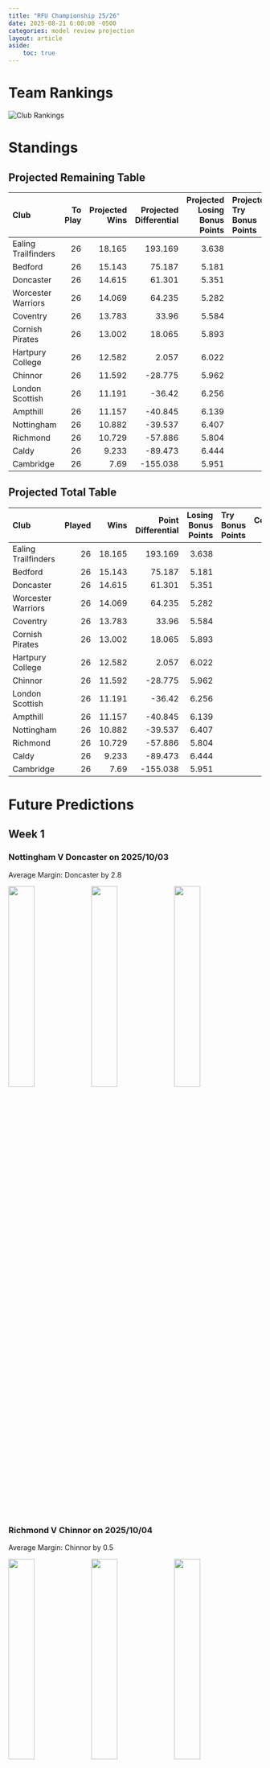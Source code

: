 ```yaml
---  
title: "RFU Championship 25/26"  
date: 2025-08-21 6:00:00 -0500  
categories: model review projection  
layout: article  
aside:  
    toc: true  
---
```

# Team Rankings


![Club Rankings](plots/rankings_RFU_Championship_2526.png)
# Standings

## Projected Remaining Table


| Club                |   To Play |   Projected Wins |   Projected Differential |   Projected Losing Bonus Points | Projected Try Bonus Points   |   Projected Competition Points |
|:--------------------|----------:|-----------------:|-------------------------:|--------------------------------:|:-----------------------------|-------------------------------:|
| Ealing Trailfinders |        26 |           18.165 |                  193.169 |                           3.638 |                              |                         78.246 |
| Bedford             |        26 |           15.143 |                   75.187 |                           5.181 |                              |                         68.139 |
| Doncaster           |        26 |           14.615 |                   61.301 |                           5.351 |                              |                         66.283 |
| Worcester Warriors  |        26 |           14.069 |                   64.235 |                           5.282 |                              |                         63.716 |
| Coventry            |        26 |           13.783 |                   33.96  |                           5.584 |                              |                         63.132 |
| Cornish Pirates     |        26 |           13.002 |                   18.065 |                           5.893 |                              |                         60.387 |
| Hartpury College    |        26 |           12.582 |                    2.057 |                           6.022 |                              |                         58.808 |
| Chinnor             |        26 |           11.592 |                  -28.775 |                           5.962 |                              |                         54.692 |
| London Scottish     |        26 |           11.191 |                  -36.42  |                           6.256 |                              |                         53.452 |
| Ampthill            |        26 |           11.157 |                  -40.845 |                           6.139 |                              |                         53.147 |
| Nottingham          |        26 |           10.882 |                  -39.537 |                           6.407 |                              |                         52.263 |
| Richmond            |        26 |           10.729 |                  -57.886 |                           5.804 |                              |                         51.058 |
| Caldy               |        26 |            9.233 |                  -89.473 |                           6.444 |                              |                         45.734 |
| Cambridge           |        26 |            7.69  |                 -155.038 |                           5.951 |                              |                         38.857 |



## Projected Total Table


| Club                |   Played |   Wins |   Point Differential |   Losing Bonus Points | Try Bonus Points   |   Competition Points |
|:--------------------|---------:|-------:|---------------------:|----------------------:|:-------------------|---------------------:|
| Ealing Trailfinders |       26 | 18.165 |              193.169 |                 3.638 |                    |               78.246 |
| Bedford             |       26 | 15.143 |               75.187 |                 5.181 |                    |               68.139 |
| Doncaster           |       26 | 14.615 |               61.301 |                 5.351 |                    |               66.283 |
| Worcester Warriors  |       26 | 14.069 |               64.235 |                 5.282 |                    |               63.716 |
| Coventry            |       26 | 13.783 |               33.96  |                 5.584 |                    |               63.132 |
| Cornish Pirates     |       26 | 13.002 |               18.065 |                 5.893 |                    |               60.387 |
| Hartpury College    |       26 | 12.582 |                2.057 |                 6.022 |                    |               58.808 |
| Chinnor             |       26 | 11.592 |              -28.775 |                 5.962 |                    |               54.692 |
| London Scottish     |       26 | 11.191 |              -36.42  |                 6.256 |                    |               53.452 |
| Ampthill            |       26 | 11.157 |              -40.845 |                 6.139 |                    |               53.147 |
| Nottingham          |       26 | 10.882 |              -39.537 |                 6.407 |                    |               52.263 |
| Richmond            |       26 | 10.729 |              -57.886 |                 5.804 |                    |               51.058 |
| Caldy               |       26 |  9.233 |              -89.473 |                 6.444 |                    |               45.734 |
| Cambridge           |       26 |  7.69  |             -155.038 |                 5.951 |                    |               38.857 |



# Future Predictions

## Week 1

### Nottingham V Doncaster on 2025/10/03


Average Margin: Doncaster by 2.8

<p float="left">
<img src="plots\2025-10-03-Nottingham_V_Doncaster_performances.png" width="32%" />
<img src="plots\2025-10-03-Nottingham_V_Doncaster_resultbar.png" width="32%" />
<img src="plots\2025-10-03-Nottingham_V_Doncaster_spreads.png" width="32%" />
</p>

### Richmond V Chinnor on 2025/10/04


Average Margin: Chinnor by 0.5

<p float="left">
<img src="plots\2025-10-04-Richmond_V_Chinnor_performances.png" width="32%" />
<img src="plots\2025-10-04-Richmond_V_Chinnor_resultbar.png" width="32%" />
<img src="plots\2025-10-04-Richmond_V_Chinnor_spreads.png" width="32%" />
</p>

### Cambridge V Ampthill on 2025/10/04


Average Margin: Ampthill by 6.2

<p float="left">
<img src="plots\2025-10-04-Cambridge_V_Ampthill_performances.png" width="32%" />
<img src="plots\2025-10-04-Cambridge_V_Ampthill_resultbar.png" width="32%" />
<img src="plots\2025-10-04-Cambridge_V_Ampthill_spreads.png" width="32%" />
</p>

### Caldy V London Scottish on 2025/10/04


Average Margin: London Scottish by 2.0

<p float="left">
<img src="plots\2025-10-04-Caldy_V_LondonScottish_performances.png" width="32%" />
<img src="plots\2025-10-04-Caldy_V_LondonScottish_resultbar.png" width="32%" />
<img src="plots\2025-10-04-Caldy_V_LondonScottish_spreads.png" width="32%" />
</p>

### Bedford V Ealing Trailfinders on 2025/10/04


Average Margin: Ealing Trailfinders by 3.4

<p float="left">
<img src="plots\2025-10-04-Bedford_V_EalingTrailfinders_performances.png" width="32%" />
<img src="plots\2025-10-04-Bedford_V_EalingTrailfinders_resultbar.png" width="32%" />
<img src="plots\2025-10-04-Bedford_V_EalingTrailfinders_spreads.png" width="32%" />
</p>

### Worcester Warriors V Coventry on 2025/10/04


Average Margin: Worcester Warriors by 7.2

<p float="left">
<img src="plots\2025-10-04-WorcesterWarriors_V_Coventry_performances.png" width="32%" />
<img src="plots\2025-10-04-WorcesterWarriors_V_Coventry_resultbar.png" width="32%" />
<img src="plots\2025-10-04-WorcesterWarriors_V_Coventry_spreads.png" width="32%" />
</p>

### Cornish Pirates V Hartpury College on 2025/10/04


Average Margin: Cornish Pirates by 3.2

<p float="left">
<img src="plots\2025-10-04-CornishPirates_V_HartpuryCollege_performances.png" width="32%" />
<img src="plots\2025-10-04-CornishPirates_V_HartpuryCollege_resultbar.png" width="32%" />
<img src="plots\2025-10-04-CornishPirates_V_HartpuryCollege_spreads.png" width="32%" />
</p>

## Week 2

### London Scottish V Nottingham on 2025/10/10


Average Margin: London Scottish by 1.9

<p float="left">
<img src="plots\2025-10-10-LondonScottish_V_Nottingham_performances.png" width="32%" />
<img src="plots\2025-10-10-LondonScottish_V_Nottingham_resultbar.png" width="32%" />
<img src="plots\2025-10-10-LondonScottish_V_Nottingham_spreads.png" width="32%" />
</p>

### Hartpury College V Worcester Warriors on 2025/10/11


Average Margin: Worcester Warriors by 4.3

<p float="left">
<img src="plots\2025-10-11-HartpuryCollege_V_WorcesterWarriors_performances.png" width="32%" />
<img src="plots\2025-10-11-HartpuryCollege_V_WorcesterWarriors_resultbar.png" width="32%" />
<img src="plots\2025-10-11-HartpuryCollege_V_WorcesterWarriors_spreads.png" width="32%" />
</p>

### Ampthill V Cornish Pirates on 2025/10/11


Average Margin: Ampthill by 0.3

<p float="left">
<img src="plots\2025-10-11-Ampthill_V_CornishPirates_performances.png" width="32%" />
<img src="plots\2025-10-11-Ampthill_V_CornishPirates_resultbar.png" width="32%" />
<img src="plots\2025-10-11-Ampthill_V_CornishPirates_spreads.png" width="32%" />
</p>

### Coventry V Bedford on 2025/10/11


Average Margin: Coventry by 0.5

<p float="left">
<img src="plots\2025-10-11-Coventry_V_Bedford_performances.png" width="32%" />
<img src="plots\2025-10-11-Coventry_V_Bedford_resultbar.png" width="32%" />
<img src="plots\2025-10-11-Coventry_V_Bedford_spreads.png" width="32%" />
</p>

### Ealing Trailfinders V Chinnor on 2025/10/11


Average Margin: Ealing Trailfinders by 14.7

<p float="left">
<img src="plots\2025-10-11-EalingTrailfinders_V_Chinnor_performances.png" width="32%" />
<img src="plots\2025-10-11-EalingTrailfinders_V_Chinnor_resultbar.png" width="32%" />
<img src="plots\2025-10-11-EalingTrailfinders_V_Chinnor_spreads.png" width="32%" />
</p>

### Doncaster V Cambridge on 2025/10/11


Average Margin: Doncaster by 15.1

<p float="left">
<img src="plots\2025-10-11-Doncaster_V_Cambridge_performances.png" width="32%" />
<img src="plots\2025-10-11-Doncaster_V_Cambridge_resultbar.png" width="32%" />
<img src="plots\2025-10-11-Doncaster_V_Cambridge_spreads.png" width="32%" />
</p>

### Caldy V Richmond on 2025/10/11


Average Margin: Caldy by 2.4

<p float="left">
<img src="plots\2025-10-11-Caldy_V_Richmond_performances.png" width="32%" />
<img src="plots\2025-10-11-Caldy_V_Richmond_resultbar.png" width="32%" />
<img src="plots\2025-10-11-Caldy_V_Richmond_spreads.png" width="32%" />
</p>

## Week 3

### Nottingham V Caldy on 2025/10/17


Average Margin: Nottingham by 4.4

<p float="left">
<img src="plots\2025-10-17-Nottingham_V_Caldy_performances.png" width="32%" />
<img src="plots\2025-10-17-Nottingham_V_Caldy_resultbar.png" width="32%" />
<img src="plots\2025-10-17-Nottingham_V_Caldy_spreads.png" width="32%" />
</p>

### Richmond V Ealing Trailfinders on 2025/10/17


Average Margin: Ealing Trailfinders by 13.2

<p float="left">
<img src="plots\2025-10-17-Richmond_V_EalingTrailfinders_performances.png" width="32%" />
<img src="plots\2025-10-17-Richmond_V_EalingTrailfinders_resultbar.png" width="32%" />
<img src="plots\2025-10-17-Richmond_V_EalingTrailfinders_spreads.png" width="32%" />
</p>

### Cambridge V London Scottish on 2025/10/18


Average Margin: London Scottish by 7.1

<p float="left">
<img src="plots\2025-10-18-Cambridge_V_LondonScottish_performances.png" width="32%" />
<img src="plots\2025-10-18-Cambridge_V_LondonScottish_resultbar.png" width="32%" />
<img src="plots\2025-10-18-Cambridge_V_LondonScottish_spreads.png" width="32%" />
</p>

### Cornish Pirates V Doncaster on 2025/10/18


Average Margin: Doncaster by 0.2

<p float="left">
<img src="plots\2025-10-18-CornishPirates_V_Doncaster_performances.png" width="32%" />
<img src="plots\2025-10-18-CornishPirates_V_Doncaster_resultbar.png" width="32%" />
<img src="plots\2025-10-18-CornishPirates_V_Doncaster_spreads.png" width="32%" />
</p>

### Chinnor V Coventry on 2025/10/18


Average Margin: Coventry by 1.2

<p float="left">
<img src="plots\2025-10-18-Chinnor_V_Coventry_performances.png" width="32%" />
<img src="plots\2025-10-18-Chinnor_V_Coventry_resultbar.png" width="32%" />
<img src="plots\2025-10-18-Chinnor_V_Coventry_spreads.png" width="32%" />
</p>

### Worcester Warriors V Ampthill on 2025/10/18


Average Margin: Worcester Warriors by 11.9

<p float="left">
<img src="plots\2025-10-18-WorcesterWarriors_V_Ampthill_performances.png" width="32%" />
<img src="plots\2025-10-18-WorcesterWarriors_V_Ampthill_resultbar.png" width="32%" />
<img src="plots\2025-10-18-WorcesterWarriors_V_Ampthill_spreads.png" width="32%" />
</p>

### Bedford V Hartpury College on 2025/10/18


Average Margin: Bedford by 6.0

<p float="left">
<img src="plots\2025-10-18-Bedford_V_HartpuryCollege_performances.png" width="32%" />
<img src="plots\2025-10-18-Bedford_V_HartpuryCollege_resultbar.png" width="32%" />
<img src="plots\2025-10-18-Bedford_V_HartpuryCollege_spreads.png" width="32%" />
</p>

## Week 4

### Nottingham V Richmond on 2025/10/24


Average Margin: Nottingham by 6.0

<p float="left">
<img src="plots\2025-10-24-Nottingham_V_Richmond_performances.png" width="32%" />
<img src="plots\2025-10-24-Nottingham_V_Richmond_resultbar.png" width="32%" />
<img src="plots\2025-10-24-Nottingham_V_Richmond_spreads.png" width="32%" />
</p>

### London Scottish V Cornish Pirates on 2025/10/25


Average Margin: Cornish Pirates by 0.9

<p float="left">
<img src="plots\2025-10-25-LondonScottish_V_CornishPirates_performances.png" width="32%" />
<img src="plots\2025-10-25-LondonScottish_V_CornishPirates_resultbar.png" width="32%" />
<img src="plots\2025-10-25-LondonScottish_V_CornishPirates_spreads.png" width="32%" />
</p>

### Doncaster V Worcester Warriors on 2025/10/25


Average Margin: Worcester Warriors by 1.5

<p float="left">
<img src="plots\2025-10-25-Doncaster_V_WorcesterWarriors_performances.png" width="32%" />
<img src="plots\2025-10-25-Doncaster_V_WorcesterWarriors_resultbar.png" width="32%" />
<img src="plots\2025-10-25-Doncaster_V_WorcesterWarriors_spreads.png" width="32%" />
</p>

### Hartpury College V Chinnor on 2025/10/25


Average Margin: Hartpury College by 4.8

<p float="left">
<img src="plots\2025-10-25-HartpuryCollege_V_Chinnor_performances.png" width="32%" />
<img src="plots\2025-10-25-HartpuryCollege_V_Chinnor_resultbar.png" width="32%" />
<img src="plots\2025-10-25-HartpuryCollege_V_Chinnor_spreads.png" width="32%" />
</p>

### Coventry V Ealing Trailfinders on 2025/10/25


Average Margin: Ealing Trailfinders by 5.7

<p float="left">
<img src="plots\2025-10-25-Coventry_V_EalingTrailfinders_performances.png" width="32%" />
<img src="plots\2025-10-25-Coventry_V_EalingTrailfinders_resultbar.png" width="32%" />
<img src="plots\2025-10-25-Coventry_V_EalingTrailfinders_spreads.png" width="32%" />
</p>

### Caldy V Cambridge on 2025/10/25


Average Margin: Caldy by 6.8

<p float="left">
<img src="plots\2025-10-25-Caldy_V_Cambridge_performances.png" width="32%" />
<img src="plots\2025-10-25-Caldy_V_Cambridge_resultbar.png" width="32%" />
<img src="plots\2025-10-25-Caldy_V_Cambridge_spreads.png" width="32%" />
</p>

### Ampthill V Bedford on 2025/10/25


Average Margin: Bedford by 4.0

<p float="left">
<img src="plots\2025-10-25-Ampthill_V_Bedford_performances.png" width="32%" />
<img src="plots\2025-10-25-Ampthill_V_Bedford_resultbar.png" width="32%" />
<img src="plots\2025-10-25-Ampthill_V_Bedford_spreads.png" width="32%" />
</p>

## Week 5

### Bedford V Doncaster on 2025/10/31


Average Margin: Bedford by 2.4

<p float="left">
<img src="plots\2025-10-31-Bedford_V_Doncaster_performances.png" width="32%" />
<img src="plots\2025-10-31-Bedford_V_Doncaster_resultbar.png" width="32%" />
<img src="plots\2025-10-31-Bedford_V_Doncaster_spreads.png" width="32%" />
</p>

### Worcester Warriors V London Scottish on 2025/10/31


Average Margin: Worcester Warriors by 11.1

<p float="left">
<img src="plots\2025-10-31-WorcesterWarriors_V_LondonScottish_performances.png" width="32%" />
<img src="plots\2025-10-31-WorcesterWarriors_V_LondonScottish_resultbar.png" width="32%" />
<img src="plots\2025-10-31-WorcesterWarriors_V_LondonScottish_spreads.png" width="32%" />
</p>

### Chinnor V Ampthill on 2025/11/01


Average Margin: Chinnor by 3.2

<p float="left">
<img src="plots\2025-11-01-Chinnor_V_Ampthill_performances.png" width="32%" />
<img src="plots\2025-11-01-Chinnor_V_Ampthill_resultbar.png" width="32%" />
<img src="plots\2025-11-01-Chinnor_V_Ampthill_spreads.png" width="32%" />
</p>

### Cornish Pirates V Caldy on 2025/11/01


Average Margin: Cornish Pirates by 7.8

<p float="left">
<img src="plots\2025-11-01-CornishPirates_V_Caldy_performances.png" width="32%" />
<img src="plots\2025-11-01-CornishPirates_V_Caldy_resultbar.png" width="32%" />
<img src="plots\2025-11-01-CornishPirates_V_Caldy_spreads.png" width="32%" />
</p>

### Ealing Trailfinders V Hartpury College on 2025/11/01


Average Margin: Ealing Trailfinders by 10.9

<p float="left">
<img src="plots\2025-11-01-EalingTrailfinders_V_HartpuryCollege_performances.png" width="32%" />
<img src="plots\2025-11-01-EalingTrailfinders_V_HartpuryCollege_resultbar.png" width="32%" />
<img src="plots\2025-11-01-EalingTrailfinders_V_HartpuryCollege_spreads.png" width="32%" />
</p>

### Cambridge V Nottingham on 2025/11/01


Average Margin: Nottingham by 3.5

<p float="left">
<img src="plots\2025-11-01-Cambridge_V_Nottingham_performances.png" width="32%" />
<img src="plots\2025-11-01-Cambridge_V_Nottingham_resultbar.png" width="32%" />
<img src="plots\2025-11-01-Cambridge_V_Nottingham_spreads.png" width="32%" />
</p>

### Richmond V Coventry on 2025/11/01


Average Margin: Coventry by 2.8

<p float="left">
<img src="plots\2025-11-01-Richmond_V_Coventry_performances.png" width="32%" />
<img src="plots\2025-11-01-Richmond_V_Coventry_resultbar.png" width="32%" />
<img src="plots\2025-11-01-Richmond_V_Coventry_spreads.png" width="32%" />
</p>

## Week 6

### Nottingham V Cornish Pirates on 2025/11/07


Average Margin: Nottingham by 0.1

<p float="left">
<img src="plots\2025-11-07-Nottingham_V_CornishPirates_performances.png" width="32%" />
<img src="plots\2025-11-07-Nottingham_V_CornishPirates_resultbar.png" width="32%" />
<img src="plots\2025-11-07-Nottingham_V_CornishPirates_spreads.png" width="32%" />
</p>

### London Scottish V Bedford on 2025/11/07


Average Margin: Bedford by 4.2

<p float="left">
<img src="plots\2025-11-07-LondonScottish_V_Bedford_performances.png" width="32%" />
<img src="plots\2025-11-07-LondonScottish_V_Bedford_resultbar.png" width="32%" />
<img src="plots\2025-11-07-LondonScottish_V_Bedford_spreads.png" width="32%" />
</p>

### Doncaster V Chinnor on 2025/11/07


Average Margin: Doncaster by 6.5

<p float="left">
<img src="plots\2025-11-07-Doncaster_V_Chinnor_performances.png" width="32%" />
<img src="plots\2025-11-07-Doncaster_V_Chinnor_resultbar.png" width="32%" />
<img src="plots\2025-11-07-Doncaster_V_Chinnor_spreads.png" width="32%" />
</p>

### Caldy V Worcester Warriors on 2025/11/08


Average Margin: Worcester Warriors by 5.5

<p float="left">
<img src="plots\2025-11-08-Caldy_V_WorcesterWarriors_performances.png" width="32%" />
<img src="plots\2025-11-08-Caldy_V_WorcesterWarriors_resultbar.png" width="32%" />
<img src="plots\2025-11-08-Caldy_V_WorcesterWarriors_spreads.png" width="32%" />
</p>

### Cambridge V Richmond on 2025/11/08


Average Margin: Richmond by 3.6

<p float="left">
<img src="plots\2025-11-08-Cambridge_V_Richmond_performances.png" width="32%" />
<img src="plots\2025-11-08-Cambridge_V_Richmond_resultbar.png" width="32%" />
<img src="plots\2025-11-08-Cambridge_V_Richmond_spreads.png" width="32%" />
</p>

### Hartpury College V Coventry on 2025/11/08


Average Margin: Hartpury College by 1.1

<p float="left">
<img src="plots\2025-11-08-HartpuryCollege_V_Coventry_performances.png" width="32%" />
<img src="plots\2025-11-08-HartpuryCollege_V_Coventry_resultbar.png" width="32%" />
<img src="plots\2025-11-08-HartpuryCollege_V_Coventry_spreads.png" width="32%" />
</p>

### Ampthill V Ealing Trailfinders on 2025/11/08


Average Margin: Ealing Trailfinders by 7.9

<p float="left">
<img src="plots\2025-11-08-Ampthill_V_EalingTrailfinders_performances.png" width="32%" />
<img src="plots\2025-11-08-Ampthill_V_EalingTrailfinders_resultbar.png" width="32%" />
<img src="plots\2025-11-08-Ampthill_V_EalingTrailfinders_spreads.png" width="32%" />
</p>

## Week 7

### Richmond V Hartpury College on 2025/11/14


Average Margin: Hartpury College by 1.5

<p float="left">
<img src="plots\2025-11-14-Richmond_V_HartpuryCollege_performances.png" width="32%" />
<img src="plots\2025-11-14-Richmond_V_HartpuryCollege_resultbar.png" width="32%" />
<img src="plots\2025-11-14-Richmond_V_HartpuryCollege_spreads.png" width="32%" />
</p>

### Bedford V Caldy on 2025/11/14


Average Margin: Bedford by 9.3

<p float="left">
<img src="plots\2025-11-14-Bedford_V_Caldy_performances.png" width="32%" />
<img src="plots\2025-11-14-Bedford_V_Caldy_resultbar.png" width="32%" />
<img src="plots\2025-11-14-Bedford_V_Caldy_spreads.png" width="32%" />
</p>

### Chinnor V London Scottish on 2025/11/14


Average Margin: Chinnor by 2.6

<p float="left">
<img src="plots\2025-11-14-Chinnor_V_LondonScottish_performances.png" width="32%" />
<img src="plots\2025-11-14-Chinnor_V_LondonScottish_resultbar.png" width="32%" />
<img src="plots\2025-11-14-Chinnor_V_LondonScottish_spreads.png" width="32%" />
</p>

### Coventry V Ampthill on 2025/11/15


Average Margin: Coventry by 6.3

<p float="left">
<img src="plots\2025-11-15-Coventry_V_Ampthill_performances.png" width="32%" />
<img src="plots\2025-11-15-Coventry_V_Ampthill_resultbar.png" width="32%" />
<img src="plots\2025-11-15-Coventry_V_Ampthill_spreads.png" width="32%" />
</p>

### Cornish Pirates V Cambridge on 2025/11/15


Average Margin: Cornish Pirates by 10.2

<p float="left">
<img src="plots\2025-11-15-CornishPirates_V_Cambridge_performances.png" width="32%" />
<img src="plots\2025-11-15-CornishPirates_V_Cambridge_resultbar.png" width="32%" />
<img src="plots\2025-11-15-CornishPirates_V_Cambridge_spreads.png" width="32%" />
</p>

### Worcester Warriors V Nottingham on 2025/11/15


Average Margin: Worcester Warriors by 7.5

<p float="left">
<img src="plots\2025-11-15-WorcesterWarriors_V_Nottingham_performances.png" width="32%" />
<img src="plots\2025-11-15-WorcesterWarriors_V_Nottingham_resultbar.png" width="32%" />
<img src="plots\2025-11-15-WorcesterWarriors_V_Nottingham_spreads.png" width="32%" />
</p>

### Ealing Trailfinders V Doncaster on 2025/11/16


Average Margin: Ealing Trailfinders by 8.4

<p float="left">
<img src="plots\2025-11-16-EalingTrailfinders_V_Doncaster_performances.png" width="32%" />
<img src="plots\2025-11-16-EalingTrailfinders_V_Doncaster_resultbar.png" width="32%" />
<img src="plots\2025-11-16-EalingTrailfinders_V_Doncaster_spreads.png" width="32%" />
</p>

## Week 8

### Nottingham V Bedford on 2025/11/28


Average Margin: Bedford by 3.0

<p float="left">
<img src="plots\2025-11-28-Nottingham_V_Bedford_performances.png" width="32%" />
<img src="plots\2025-11-28-Nottingham_V_Bedford_resultbar.png" width="32%" />
<img src="plots\2025-11-28-Nottingham_V_Bedford_spreads.png" width="32%" />
</p>

### Caldy V Chinnor on 2025/11/29


Average Margin: Chinnor by 2.2

<p float="left">
<img src="plots\2025-11-29-Caldy_V_Chinnor_performances.png" width="32%" />
<img src="plots\2025-11-29-Caldy_V_Chinnor_resultbar.png" width="32%" />
<img src="plots\2025-11-29-Caldy_V_Chinnor_spreads.png" width="32%" />
</p>

### Doncaster V Coventry on 2025/11/29


Average Margin: Doncaster by 2.9

<p float="left">
<img src="plots\2025-11-29-Doncaster_V_Coventry_performances.png" width="32%" />
<img src="plots\2025-11-29-Doncaster_V_Coventry_resultbar.png" width="32%" />
<img src="plots\2025-11-29-Doncaster_V_Coventry_spreads.png" width="32%" />
</p>

### London Scottish V Ealing Trailfinders on 2025/11/29


Average Margin: Ealing Trailfinders by 8.7

<p float="left">
<img src="plots\2025-11-29-LondonScottish_V_EalingTrailfinders_performances.png" width="32%" />
<img src="plots\2025-11-29-LondonScottish_V_EalingTrailfinders_resultbar.png" width="32%" />
<img src="plots\2025-11-29-LondonScottish_V_EalingTrailfinders_spreads.png" width="32%" />
</p>

### Cornish Pirates V Richmond on 2025/11/29


Average Margin: Cornish Pirates by 6.0

<p float="left">
<img src="plots\2025-11-29-CornishPirates_V_Richmond_performances.png" width="32%" />
<img src="plots\2025-11-29-CornishPirates_V_Richmond_resultbar.png" width="32%" />
<img src="plots\2025-11-29-CornishPirates_V_Richmond_spreads.png" width="32%" />
</p>

### Cambridge V Worcester Warriors on 2025/11/29


Average Margin: Worcester Warriors by 9.0

<p float="left">
<img src="plots\2025-11-29-Cambridge_V_WorcesterWarriors_performances.png" width="32%" />
<img src="plots\2025-11-29-Cambridge_V_WorcesterWarriors_resultbar.png" width="32%" />
<img src="plots\2025-11-29-Cambridge_V_WorcesterWarriors_spreads.png" width="32%" />
</p>

### Ampthill V Hartpury College on 2025/11/29


Average Margin: Hartpury College by 0.0

<p float="left">
<img src="plots\2025-11-29-Ampthill_V_HartpuryCollege_performances.png" width="32%" />
<img src="plots\2025-11-29-Ampthill_V_HartpuryCollege_resultbar.png" width="32%" />
<img src="plots\2025-11-29-Ampthill_V_HartpuryCollege_spreads.png" width="32%" />
</p>

## Week 9

### Chinnor V Nottingham on 2025/12/05


Average Margin: Chinnor by 3.5

<p float="left">
<img src="plots\2025-12-05-Chinnor_V_Nottingham_performances.png" width="32%" />
<img src="plots\2025-12-05-Chinnor_V_Nottingham_resultbar.png" width="32%" />
<img src="plots\2025-12-05-Chinnor_V_Nottingham_spreads.png" width="32%" />
</p>

### Worcester Warriors V Cornish Pirates on 2025/12/06


Average Margin: Worcester Warriors by 3.4

<p float="left">
<img src="plots\2025-12-06-WorcesterWarriors_V_CornishPirates_performances.png" width="32%" />
<img src="plots\2025-12-06-WorcesterWarriors_V_CornishPirates_resultbar.png" width="32%" />
<img src="plots\2025-12-06-WorcesterWarriors_V_CornishPirates_spreads.png" width="32%" />
</p>

### Hartpury College V Doncaster on 2025/12/06


Average Margin: Hartpury College by 0.5

<p float="left">
<img src="plots\2025-12-06-HartpuryCollege_V_Doncaster_performances.png" width="32%" />
<img src="plots\2025-12-06-HartpuryCollege_V_Doncaster_resultbar.png" width="32%" />
<img src="plots\2025-12-06-HartpuryCollege_V_Doncaster_spreads.png" width="32%" />
</p>

### Bedford V Cambridge on 2025/12/06


Average Margin: Bedford by 11.0

<p float="left">
<img src="plots\2025-12-06-Bedford_V_Cambridge_performances.png" width="32%" />
<img src="plots\2025-12-06-Bedford_V_Cambridge_resultbar.png" width="32%" />
<img src="plots\2025-12-06-Bedford_V_Cambridge_spreads.png" width="32%" />
</p>

### Coventry V London Scottish on 2025/12/06


Average Margin: Coventry by 5.2

<p float="left">
<img src="plots\2025-12-06-Coventry_V_LondonScottish_performances.png" width="32%" />
<img src="plots\2025-12-06-Coventry_V_LondonScottish_resultbar.png" width="32%" />
<img src="plots\2025-12-06-Coventry_V_LondonScottish_spreads.png" width="32%" />
</p>

### Richmond V Ampthill on 2025/12/06


Average Margin: Richmond by 0.6

<p float="left">
<img src="plots\2025-12-06-Richmond_V_Ampthill_performances.png" width="32%" />
<img src="plots\2025-12-06-Richmond_V_Ampthill_resultbar.png" width="32%" />
<img src="plots\2025-12-06-Richmond_V_Ampthill_spreads.png" width="32%" />
</p>

### Ealing Trailfinders V Caldy on 2025/12/06


Average Margin: Ealing Trailfinders by 13.7

<p float="left">
<img src="plots\2025-12-06-EalingTrailfinders_V_Caldy_performances.png" width="32%" />
<img src="plots\2025-12-06-EalingTrailfinders_V_Caldy_resultbar.png" width="32%" />
<img src="plots\2025-12-06-EalingTrailfinders_V_Caldy_spreads.png" width="32%" />
</p>

## Week 10

### Nottingham V Ealing Trailfinders on 2025/12/12


Average Margin: Ealing Trailfinders by 6.4

<p float="left">
<img src="plots\2025-12-12-Nottingham_V_EalingTrailfinders_performances.png" width="32%" />
<img src="plots\2025-12-12-Nottingham_V_EalingTrailfinders_resultbar.png" width="32%" />
<img src="plots\2025-12-12-Nottingham_V_EalingTrailfinders_spreads.png" width="32%" />
</p>

### Cornish Pirates V Bedford on 2025/12/12


Average Margin: Bedford by 0.2

<p float="left">
<img src="plots\2025-12-12-CornishPirates_V_Bedford_performances.png" width="32%" />
<img src="plots\2025-12-12-CornishPirates_V_Bedford_resultbar.png" width="32%" />
<img src="plots\2025-12-12-CornishPirates_V_Bedford_spreads.png" width="32%" />
</p>

### Cambridge V Chinnor on 2025/12/13


Average Margin: Chinnor by 3.0

<p float="left">
<img src="plots\2025-12-13-Cambridge_V_Chinnor_performances.png" width="32%" />
<img src="plots\2025-12-13-Cambridge_V_Chinnor_resultbar.png" width="32%" />
<img src="plots\2025-12-13-Cambridge_V_Chinnor_spreads.png" width="32%" />
</p>

### Worcester Warriors V Richmond on 2025/12/13


Average Margin: Worcester Warriors by 6.0

<p float="left">
<img src="plots\2025-12-13-WorcesterWarriors_V_Richmond_performances.png" width="32%" />
<img src="plots\2025-12-13-WorcesterWarriors_V_Richmond_resultbar.png" width="32%" />
<img src="plots\2025-12-13-WorcesterWarriors_V_Richmond_spreads.png" width="32%" />
</p>

### Doncaster V Ampthill on 2025/12/13


Average Margin: Doncaster by 6.0

<p float="left">
<img src="plots\2025-12-13-Doncaster_V_Ampthill_performances.png" width="32%" />
<img src="plots\2025-12-13-Doncaster_V_Ampthill_resultbar.png" width="32%" />
<img src="plots\2025-12-13-Doncaster_V_Ampthill_spreads.png" width="32%" />
</p>

### Caldy V Coventry on 2025/12/13


Average Margin: Coventry by 3.8

<p float="left">
<img src="plots\2025-12-13-Caldy_V_Coventry_performances.png" width="32%" />
<img src="plots\2025-12-13-Caldy_V_Coventry_resultbar.png" width="32%" />
<img src="plots\2025-12-13-Caldy_V_Coventry_spreads.png" width="32%" />
</p>

### London Scottish V Hartpury College on 2025/12/13


Average Margin: Hartpury College by 0.3

<p float="left">
<img src="plots\2025-12-13-LondonScottish_V_HartpuryCollege_performances.png" width="32%" />
<img src="plots\2025-12-13-LondonScottish_V_HartpuryCollege_resultbar.png" width="32%" />
<img src="plots\2025-12-13-LondonScottish_V_HartpuryCollege_spreads.png" width="32%" />
</p>

## Week 11

### Richmond V Doncaster on 2025/12/19


Average Margin: Doncaster by 2.3

<p float="left">
<img src="plots\2025-12-19-Richmond_V_Doncaster_performances.png" width="32%" />
<img src="plots\2025-12-19-Richmond_V_Doncaster_resultbar.png" width="32%" />
<img src="plots\2025-12-19-Richmond_V_Doncaster_spreads.png" width="32%" />
</p>

### Bedford V Worcester Warriors on 2025/12/20


Average Margin: Bedford by 4.4

<p float="left">
<img src="plots\2025-12-20-Bedford_V_WorcesterWarriors_performances.png" width="32%" />
<img src="plots\2025-12-20-Bedford_V_WorcesterWarriors_resultbar.png" width="32%" />
<img src="plots\2025-12-20-Bedford_V_WorcesterWarriors_spreads.png" width="32%" />
</p>

### Chinnor V Cornish Pirates on 2025/12/20


Average Margin: Chinnor by 1.9

<p float="left">
<img src="plots\2025-12-20-Chinnor_V_CornishPirates_performances.png" width="32%" />
<img src="plots\2025-12-20-Chinnor_V_CornishPirates_resultbar.png" width="32%" />
<img src="plots\2025-12-20-Chinnor_V_CornishPirates_spreads.png" width="32%" />
</p>

### Hartpury College V Caldy on 2025/12/20


Average Margin: Hartpury College by 6.7

<p float="left">
<img src="plots\2025-12-20-HartpuryCollege_V_Caldy_performances.png" width="32%" />
<img src="plots\2025-12-20-HartpuryCollege_V_Caldy_resultbar.png" width="32%" />
<img src="plots\2025-12-20-HartpuryCollege_V_Caldy_spreads.png" width="32%" />
</p>

### Ealing Trailfinders V Cambridge on 2025/12/20


Average Margin: Ealing Trailfinders by 15.9

<p float="left">
<img src="plots\2025-12-20-EalingTrailfinders_V_Cambridge_performances.png" width="32%" />
<img src="plots\2025-12-20-EalingTrailfinders_V_Cambridge_resultbar.png" width="32%" />
<img src="plots\2025-12-20-EalingTrailfinders_V_Cambridge_spreads.png" width="32%" />
</p>

### Coventry V Nottingham on 2025/12/20


Average Margin: Coventry by 5.7

<p float="left">
<img src="plots\2025-12-20-Coventry_V_Nottingham_performances.png" width="32%" />
<img src="plots\2025-12-20-Coventry_V_Nottingham_resultbar.png" width="32%" />
<img src="plots\2025-12-20-Coventry_V_Nottingham_spreads.png" width="32%" />
</p>

### Ampthill V London Scottish on 2025/12/20


Average Margin: Ampthill by 1.6

<p float="left">
<img src="plots\2025-12-20-Ampthill_V_LondonScottish_performances.png" width="32%" />
<img src="plots\2025-12-20-Ampthill_V_LondonScottish_resultbar.png" width="32%" />
<img src="plots\2025-12-20-Ampthill_V_LondonScottish_spreads.png" width="32%" />
</p>

## Week 12

### Nottingham V Hartpury College on 2025/12/26


Average Margin: Hartpury College by 0.7

<p float="left">
<img src="plots\2025-12-26-Nottingham_V_HartpuryCollege_performances.png" width="32%" />
<img src="plots\2025-12-26-Nottingham_V_HartpuryCollege_resultbar.png" width="32%" />
<img src="plots\2025-12-26-Nottingham_V_HartpuryCollege_spreads.png" width="32%" />
</p>

### Cornish Pirates V Ealing Trailfinders on 2025/12/26


Average Margin: Ealing Trailfinders by 4.6

<p float="left">
<img src="plots\2025-12-26-CornishPirates_V_EalingTrailfinders_performances.png" width="32%" />
<img src="plots\2025-12-26-CornishPirates_V_EalingTrailfinders_resultbar.png" width="32%" />
<img src="plots\2025-12-26-CornishPirates_V_EalingTrailfinders_spreads.png" width="32%" />
</p>

### Caldy V Ampthill on 2025/12/26


Average Margin: Ampthill by 1.3

<p float="left">
<img src="plots\2025-12-26-Caldy_V_Ampthill_performances.png" width="32%" />
<img src="plots\2025-12-26-Caldy_V_Ampthill_resultbar.png" width="32%" />
<img src="plots\2025-12-26-Caldy_V_Ampthill_spreads.png" width="32%" />
</p>

### Worcester Warriors V Chinnor on 2025/12/26


Average Margin: Worcester Warriors by 5.4

<p float="left">
<img src="plots\2025-12-26-WorcesterWarriors_V_Chinnor_performances.png" width="32%" />
<img src="plots\2025-12-26-WorcesterWarriors_V_Chinnor_resultbar.png" width="32%" />
<img src="plots\2025-12-26-WorcesterWarriors_V_Chinnor_spreads.png" width="32%" />
</p>

### Cambridge V Coventry on 2025/12/26


Average Margin: Coventry by 6.5

<p float="left">
<img src="plots\2025-12-26-Cambridge_V_Coventry_performances.png" width="32%" />
<img src="plots\2025-12-26-Cambridge_V_Coventry_resultbar.png" width="32%" />
<img src="plots\2025-12-26-Cambridge_V_Coventry_spreads.png" width="32%" />
</p>

### London Scottish V Doncaster on 2025/12/26


Average Margin: Doncaster by 2.5

<p float="left">
<img src="plots\2025-12-26-LondonScottish_V_Doncaster_performances.png" width="32%" />
<img src="plots\2025-12-26-LondonScottish_V_Doncaster_resultbar.png" width="32%" />
<img src="plots\2025-12-26-LondonScottish_V_Doncaster_spreads.png" width="32%" />
</p>

### Bedford V Richmond on 2025/12/26


Average Margin: Bedford by 7.5

<p float="left">
<img src="plots\2025-12-26-Bedford_V_Richmond_performances.png" width="32%" />
<img src="plots\2025-12-26-Bedford_V_Richmond_resultbar.png" width="32%" />
<img src="plots\2025-12-26-Bedford_V_Richmond_spreads.png" width="32%" />
</p>

## Week 13

### Coventry V Cornish Pirates on 2026/01/01


Average Margin: Coventry by 3.7

<p float="left">
<img src="plots\2026-01-01-Coventry_V_CornishPirates_performances.png" width="32%" />
<img src="plots\2026-01-01-Coventry_V_CornishPirates_resultbar.png" width="32%" />
<img src="plots\2026-01-01-Coventry_V_CornishPirates_spreads.png" width="32%" />
</p>

### Chinnor V Bedford on 2026/01/03


Average Margin: Bedford by 1.8

<p float="left">
<img src="plots\2026-01-03-Chinnor_V_Bedford_performances.png" width="32%" />
<img src="plots\2026-01-03-Chinnor_V_Bedford_resultbar.png" width="32%" />
<img src="plots\2026-01-03-Chinnor_V_Bedford_spreads.png" width="32%" />
</p>

### Richmond V London Scottish on 2026/01/03


Average Margin: Richmond by 1.7

<p float="left">
<img src="plots\2026-01-03-Richmond_V_LondonScottish_performances.png" width="32%" />
<img src="plots\2026-01-03-Richmond_V_LondonScottish_resultbar.png" width="32%" />
<img src="plots\2026-01-03-Richmond_V_LondonScottish_spreads.png" width="32%" />
</p>

### Doncaster V Caldy on 2026/01/03


Average Margin: Doncaster by 7.3

<p float="left">
<img src="plots\2026-01-03-Doncaster_V_Caldy_performances.png" width="32%" />
<img src="plots\2026-01-03-Doncaster_V_Caldy_resultbar.png" width="32%" />
<img src="plots\2026-01-03-Doncaster_V_Caldy_spreads.png" width="32%" />
</p>

### Hartpury College V Cambridge on 2026/01/03


Average Margin: Hartpury College by 6.8

<p float="left">
<img src="plots\2026-01-03-HartpuryCollege_V_Cambridge_performances.png" width="32%" />
<img src="plots\2026-01-03-HartpuryCollege_V_Cambridge_resultbar.png" width="32%" />
<img src="plots\2026-01-03-HartpuryCollege_V_Cambridge_spreads.png" width="32%" />
</p>

### Ealing Trailfinders V Worcester Warriors on 2026/01/03


Average Margin: Ealing Trailfinders by 8.4

<p float="left">
<img src="plots\2026-01-03-EalingTrailfinders_V_WorcesterWarriors_performances.png" width="32%" />
<img src="plots\2026-01-03-EalingTrailfinders_V_WorcesterWarriors_resultbar.png" width="32%" />
<img src="plots\2026-01-03-EalingTrailfinders_V_WorcesterWarriors_spreads.png" width="32%" />
</p>

### Ampthill V Nottingham on 2026/01/03


Average Margin: Ampthill by 3.3

<p float="left">
<img src="plots\2026-01-03-Ampthill_V_Nottingham_performances.png" width="32%" />
<img src="plots\2026-01-03-Ampthill_V_Nottingham_resultbar.png" width="32%" />
<img src="plots\2026-01-03-Ampthill_V_Nottingham_spreads.png" width="32%" />
</p>

## Week 14

### Bedford V Coventry on 2026/01/24


Average Margin: Bedford by 3.8

<p float="left">
<img src="plots\2026-01-24-Bedford_V_Coventry_performances.png" width="32%" />
<img src="plots\2026-01-24-Bedford_V_Coventry_resultbar.png" width="32%" />
<img src="plots\2026-01-24-Bedford_V_Coventry_spreads.png" width="32%" />
</p>

### Cambridge V Doncaster on 2026/01/24


Average Margin: Doncaster by 5.4

<p float="left">
<img src="plots\2026-01-24-Cambridge_V_Doncaster_performances.png" width="32%" />
<img src="plots\2026-01-24-Cambridge_V_Doncaster_resultbar.png" width="32%" />
<img src="plots\2026-01-24-Cambridge_V_Doncaster_spreads.png" width="32%" />
</p>

### Worcester Warriors V Hartpury College on 2026/01/24


Average Margin: Worcester Warriors by 1.7

<p float="left">
<img src="plots\2026-01-24-WorcesterWarriors_V_HartpuryCollege_performances.png" width="32%" />
<img src="plots\2026-01-24-WorcesterWarriors_V_HartpuryCollege_resultbar.png" width="32%" />
<img src="plots\2026-01-24-WorcesterWarriors_V_HartpuryCollege_spreads.png" width="32%" />
</p>

### Richmond V Caldy on 2026/01/24


Average Margin: Richmond by 3.2

<p float="left">
<img src="plots\2026-01-24-Richmond_V_Caldy_performances.png" width="32%" />
<img src="plots\2026-01-24-Richmond_V_Caldy_resultbar.png" width="32%" />
<img src="plots\2026-01-24-Richmond_V_Caldy_spreads.png" width="32%" />
</p>

### Nottingham V London Scottish on 2026/01/24


Average Margin: Nottingham by 1.0

<p float="left">
<img src="plots\2026-01-24-Nottingham_V_LondonScottish_performances.png" width="32%" />
<img src="plots\2026-01-24-Nottingham_V_LondonScottish_resultbar.png" width="32%" />
<img src="plots\2026-01-24-Nottingham_V_LondonScottish_spreads.png" width="32%" />
</p>

### Chinnor V Ealing Trailfinders on 2026/01/24


Average Margin: Ealing Trailfinders by 4.7

<p float="left">
<img src="plots\2026-01-24-Chinnor_V_EalingTrailfinders_performances.png" width="32%" />
<img src="plots\2026-01-24-Chinnor_V_EalingTrailfinders_resultbar.png" width="32%" />
<img src="plots\2026-01-24-Chinnor_V_EalingTrailfinders_spreads.png" width="32%" />
</p>

### Cornish Pirates V Ampthill on 2026/01/24


Average Margin: Cornish Pirates by 4.1

<p float="left">
<img src="plots\2026-01-24-CornishPirates_V_Ampthill_performances.png" width="32%" />
<img src="plots\2026-01-24-CornishPirates_V_Ampthill_resultbar.png" width="32%" />
<img src="plots\2026-01-24-CornishPirates_V_Ampthill_spreads.png" width="32%" />
</p>

## Week 15

### Hartpury College V Bedford on 2026/01/31


Average Margin: Hartpury College by 0.4

<p float="left">
<img src="plots\2026-01-31-HartpuryCollege_V_Bedford_performances.png" width="32%" />
<img src="plots\2026-01-31-HartpuryCollege_V_Bedford_resultbar.png" width="32%" />
<img src="plots\2026-01-31-HartpuryCollege_V_Bedford_spreads.png" width="32%" />
</p>

### Ampthill V Worcester Warriors on 2026/01/31


Average Margin: Ampthill by 0.7

<p float="left">
<img src="plots\2026-01-31-Ampthill_V_WorcesterWarriors_performances.png" width="32%" />
<img src="plots\2026-01-31-Ampthill_V_WorcesterWarriors_resultbar.png" width="32%" />
<img src="plots\2026-01-31-Ampthill_V_WorcesterWarriors_spreads.png" width="32%" />
</p>

### London Scottish V Cambridge on 2026/01/31


Average Margin: London Scottish by 5.7

<p float="left">
<img src="plots\2026-01-31-LondonScottish_V_Cambridge_performances.png" width="32%" />
<img src="plots\2026-01-31-LondonScottish_V_Cambridge_resultbar.png" width="32%" />
<img src="plots\2026-01-31-LondonScottish_V_Cambridge_spreads.png" width="32%" />
</p>

### Caldy V Nottingham on 2026/01/31


Average Margin: Nottingham by 0.0

<p float="left">
<img src="plots\2026-01-31-Caldy_V_Nottingham_performances.png" width="32%" />
<img src="plots\2026-01-31-Caldy_V_Nottingham_resultbar.png" width="32%" />
<img src="plots\2026-01-31-Caldy_V_Nottingham_spreads.png" width="32%" />
</p>

### Coventry V Chinnor on 2026/01/31


Average Margin: Coventry by 5.5

<p float="left">
<img src="plots\2026-01-31-Coventry_V_Chinnor_performances.png" width="32%" />
<img src="plots\2026-01-31-Coventry_V_Chinnor_resultbar.png" width="32%" />
<img src="plots\2026-01-31-Coventry_V_Chinnor_spreads.png" width="32%" />
</p>

### Doncaster V Cornish Pirates on 2026/01/31


Average Margin: Doncaster by 5.3

<p float="left">
<img src="plots\2026-01-31-Doncaster_V_CornishPirates_performances.png" width="32%" />
<img src="plots\2026-01-31-Doncaster_V_CornishPirates_resultbar.png" width="32%" />
<img src="plots\2026-01-31-Doncaster_V_CornishPirates_spreads.png" width="32%" />
</p>

### Ealing Trailfinders V Richmond on 2026/01/31


Average Margin: Ealing Trailfinders by 9.8

<p float="left">
<img src="plots\2026-01-31-EalingTrailfinders_V_Richmond_performances.png" width="32%" />
<img src="plots\2026-01-31-EalingTrailfinders_V_Richmond_resultbar.png" width="32%" />
<img src="plots\2026-01-31-EalingTrailfinders_V_Richmond_spreads.png" width="32%" />
</p>

## Week 16

### Cornish Pirates V London Scottish on 2026/02/07


Average Margin: Cornish Pirates by 3.5

<p float="left">
<img src="plots\2026-02-07-CornishPirates_V_LondonScottish_performances.png" width="32%" />
<img src="plots\2026-02-07-CornishPirates_V_LondonScottish_resultbar.png" width="32%" />
<img src="plots\2026-02-07-CornishPirates_V_LondonScottish_spreads.png" width="32%" />
</p>

### Chinnor V Hartpury College on 2026/02/07


Average Margin: Chinnor by 1.6

<p float="left">
<img src="plots\2026-02-07-Chinnor_V_HartpuryCollege_performances.png" width="32%" />
<img src="plots\2026-02-07-Chinnor_V_HartpuryCollege_resultbar.png" width="32%" />
<img src="plots\2026-02-07-Chinnor_V_HartpuryCollege_spreads.png" width="32%" />
</p>

### Worcester Warriors V Doncaster on 2026/02/07


Average Margin: Worcester Warriors by 1.1

<p float="left">
<img src="plots\2026-02-07-WorcesterWarriors_V_Doncaster_performances.png" width="32%" />
<img src="plots\2026-02-07-WorcesterWarriors_V_Doncaster_resultbar.png" width="32%" />
<img src="plots\2026-02-07-WorcesterWarriors_V_Doncaster_spreads.png" width="32%" />
</p>

### Richmond V Nottingham on 2026/02/07


Average Margin: Richmond by 3.4

<p float="left">
<img src="plots\2026-02-07-Richmond_V_Nottingham_performances.png" width="32%" />
<img src="plots\2026-02-07-Richmond_V_Nottingham_resultbar.png" width="32%" />
<img src="plots\2026-02-07-Richmond_V_Nottingham_spreads.png" width="32%" />
</p>

### Cambridge V Caldy on 2026/02/07


Average Margin: Cambridge by 0.7

<p float="left">
<img src="plots\2026-02-07-Cambridge_V_Caldy_performances.png" width="32%" />
<img src="plots\2026-02-07-Cambridge_V_Caldy_resultbar.png" width="32%" />
<img src="plots\2026-02-07-Cambridge_V_Caldy_spreads.png" width="32%" />
</p>

### Bedford V Ampthill on 2026/02/07


Average Margin: Bedford by 5.3

<p float="left">
<img src="plots\2026-02-07-Bedford_V_Ampthill_performances.png" width="32%" />
<img src="plots\2026-02-07-Bedford_V_Ampthill_resultbar.png" width="32%" />
<img src="plots\2026-02-07-Bedford_V_Ampthill_spreads.png" width="32%" />
</p>

### Ealing Trailfinders V Coventry on 2026/02/07


Average Margin: Ealing Trailfinders by 7.1

<p float="left">
<img src="plots\2026-02-07-EalingTrailfinders_V_Coventry_performances.png" width="32%" />
<img src="plots\2026-02-07-EalingTrailfinders_V_Coventry_resultbar.png" width="32%" />
<img src="plots\2026-02-07-EalingTrailfinders_V_Coventry_spreads.png" width="32%" />
</p>

## Week 17

### London Scottish V Worcester Warriors on 2026/02/14


Average Margin: London Scottish by 0.8

<p float="left">
<img src="plots\2026-02-14-LondonScottish_V_WorcesterWarriors_performances.png" width="32%" />
<img src="plots\2026-02-14-LondonScottish_V_WorcesterWarriors_resultbar.png" width="32%" />
<img src="plots\2026-02-14-LondonScottish_V_WorcesterWarriors_spreads.png" width="32%" />
</p>

### Caldy V Cornish Pirates on 2026/02/14


Average Margin: Cornish Pirates by 1.2

<p float="left">
<img src="plots\2026-02-14-Caldy_V_CornishPirates_performances.png" width="32%" />
<img src="plots\2026-02-14-Caldy_V_CornishPirates_resultbar.png" width="32%" />
<img src="plots\2026-02-14-Caldy_V_CornishPirates_spreads.png" width="32%" />
</p>

### Coventry V Richmond on 2026/02/14


Average Margin: Coventry by 4.5

<p float="left">
<img src="plots\2026-02-14-Coventry_V_Richmond_performances.png" width="32%" />
<img src="plots\2026-02-14-Coventry_V_Richmond_resultbar.png" width="32%" />
<img src="plots\2026-02-14-Coventry_V_Richmond_spreads.png" width="32%" />
</p>

### Ampthill V Chinnor on 2026/02/14


Average Margin: Ampthill by 2.2

<p float="left">
<img src="plots\2026-02-14-Ampthill_V_Chinnor_performances.png" width="32%" />
<img src="plots\2026-02-14-Ampthill_V_Chinnor_resultbar.png" width="32%" />
<img src="plots\2026-02-14-Ampthill_V_Chinnor_spreads.png" width="32%" />
</p>

### Hartpury College V Ealing Trailfinders on 2026/02/14


Average Margin: Ealing Trailfinders by 2.5

<p float="left">
<img src="plots\2026-02-14-HartpuryCollege_V_EalingTrailfinders_performances.png" width="32%" />
<img src="plots\2026-02-14-HartpuryCollege_V_EalingTrailfinders_resultbar.png" width="32%" />
<img src="plots\2026-02-14-HartpuryCollege_V_EalingTrailfinders_spreads.png" width="32%" />
</p>

### Doncaster V Bedford on 2026/02/14


Average Margin: Doncaster by 1.6

<p float="left">
<img src="plots\2026-02-14-Doncaster_V_Bedford_performances.png" width="32%" />
<img src="plots\2026-02-14-Doncaster_V_Bedford_resultbar.png" width="32%" />
<img src="plots\2026-02-14-Doncaster_V_Bedford_spreads.png" width="32%" />
</p>

### Nottingham V Cambridge on 2026/02/14


Average Margin: Nottingham by 4.0

<p float="left">
<img src="plots\2026-02-14-Nottingham_V_Cambridge_performances.png" width="32%" />
<img src="plots\2026-02-14-Nottingham_V_Cambridge_resultbar.png" width="32%" />
<img src="plots\2026-02-14-Nottingham_V_Cambridge_spreads.png" width="32%" />
</p>

## Week 18

### Bedford V London Scottish on 2026/02/21


Average Margin: Bedford by 4.5

<p float="left">
<img src="plots\2026-02-21-Bedford_V_LondonScottish_performances.png" width="32%" />
<img src="plots\2026-02-21-Bedford_V_LondonScottish_resultbar.png" width="32%" />
<img src="plots\2026-02-21-Bedford_V_LondonScottish_spreads.png" width="32%" />
</p>

### Cornish Pirates V Nottingham on 2026/02/21


Average Margin: Cornish Pirates by 4.1

<p float="left">
<img src="plots\2026-02-21-CornishPirates_V_Nottingham_performances.png" width="32%" />
<img src="plots\2026-02-21-CornishPirates_V_Nottingham_resultbar.png" width="32%" />
<img src="plots\2026-02-21-CornishPirates_V_Nottingham_spreads.png" width="32%" />
</p>

### Worcester Warriors V Caldy on 2026/02/21


Average Margin: Worcester Warriors by 5.2

<p float="left">
<img src="plots\2026-02-21-WorcesterWarriors_V_Caldy_performances.png" width="32%" />
<img src="plots\2026-02-21-WorcesterWarriors_V_Caldy_resultbar.png" width="32%" />
<img src="plots\2026-02-21-WorcesterWarriors_V_Caldy_spreads.png" width="32%" />
</p>

### Richmond V Cambridge on 2026/02/21


Average Margin: Richmond by 5.3

<p float="left">
<img src="plots\2026-02-21-Richmond_V_Cambridge_performances.png" width="32%" />
<img src="plots\2026-02-21-Richmond_V_Cambridge_resultbar.png" width="32%" />
<img src="plots\2026-02-21-Richmond_V_Cambridge_spreads.png" width="32%" />
</p>

### Chinnor V Doncaster on 2026/02/21


Average Margin: Doncaster by 0.1

<p float="left">
<img src="plots\2026-02-21-Chinnor_V_Doncaster_performances.png" width="32%" />
<img src="plots\2026-02-21-Chinnor_V_Doncaster_resultbar.png" width="32%" />
<img src="plots\2026-02-21-Chinnor_V_Doncaster_spreads.png" width="32%" />
</p>

### Ealing Trailfinders V Ampthill on 2026/02/21


Average Margin: Ealing Trailfinders by 9.1

<p float="left">
<img src="plots\2026-02-21-EalingTrailfinders_V_Ampthill_performances.png" width="32%" />
<img src="plots\2026-02-21-EalingTrailfinders_V_Ampthill_resultbar.png" width="32%" />
<img src="plots\2026-02-21-EalingTrailfinders_V_Ampthill_spreads.png" width="32%" />
</p>

### Coventry V Hartpury College on 2026/02/21


Average Margin: Coventry by 3.9

<p float="left">
<img src="plots\2026-02-21-Coventry_V_HartpuryCollege_performances.png" width="32%" />
<img src="plots\2026-02-21-Coventry_V_HartpuryCollege_resultbar.png" width="32%" />
<img src="plots\2026-02-21-Coventry_V_HartpuryCollege_spreads.png" width="32%" />
</p>

## Week 19

### Caldy V Bedford on 2026/02/28


Average Margin: Bedford by 3.4

<p float="left">
<img src="plots\2026-02-28-Caldy_V_Bedford_performances.png" width="32%" />
<img src="plots\2026-02-28-Caldy_V_Bedford_resultbar.png" width="32%" />
<img src="plots\2026-02-28-Caldy_V_Bedford_spreads.png" width="32%" />
</p>

### Hartpury College V Richmond on 2026/02/28


Average Margin: Hartpury College by 4.5

<p float="left">
<img src="plots\2026-02-28-HartpuryCollege_V_Richmond_performances.png" width="32%" />
<img src="plots\2026-02-28-HartpuryCollege_V_Richmond_resultbar.png" width="32%" />
<img src="plots\2026-02-28-HartpuryCollege_V_Richmond_spreads.png" width="32%" />
</p>

### London Scottish V Chinnor on 2026/02/28


Average Margin: London Scottish by 1.6

<p float="left">
<img src="plots\2026-02-28-LondonScottish_V_Chinnor_performances.png" width="32%" />
<img src="plots\2026-02-28-LondonScottish_V_Chinnor_resultbar.png" width="32%" />
<img src="plots\2026-02-28-LondonScottish_V_Chinnor_spreads.png" width="32%" />
</p>

### Ampthill V Coventry on 2026/02/28


Average Margin: Ampthill by 0.4

<p float="left">
<img src="plots\2026-02-28-Ampthill_V_Coventry_performances.png" width="32%" />
<img src="plots\2026-02-28-Ampthill_V_Coventry_resultbar.png" width="32%" />
<img src="plots\2026-02-28-Ampthill_V_Coventry_spreads.png" width="32%" />
</p>

### Cambridge V Cornish Pirates on 2026/02/28


Average Margin: Cornish Pirates by 2.6

<p float="left">
<img src="plots\2026-02-28-Cambridge_V_CornishPirates_performances.png" width="32%" />
<img src="plots\2026-02-28-Cambridge_V_CornishPirates_resultbar.png" width="32%" />
<img src="plots\2026-02-28-Cambridge_V_CornishPirates_spreads.png" width="32%" />
</p>

### Nottingham V Worcester Warriors on 2026/02/28


Average Margin: Nottingham by 0.4

<p float="left">
<img src="plots\2026-02-28-Nottingham_V_WorcesterWarriors_performances.png" width="32%" />
<img src="plots\2026-02-28-Nottingham_V_WorcesterWarriors_resultbar.png" width="32%" />
<img src="plots\2026-02-28-Nottingham_V_WorcesterWarriors_spreads.png" width="32%" />
</p>

### Doncaster V Ealing Trailfinders on 2026/02/28


Average Margin: Ealing Trailfinders by 0.5

<p float="left">
<img src="plots\2026-02-28-Doncaster_V_EalingTrailfinders_performances.png" width="32%" />
<img src="plots\2026-02-28-Doncaster_V_EalingTrailfinders_resultbar.png" width="32%" />
<img src="plots\2026-02-28-Doncaster_V_EalingTrailfinders_spreads.png" width="32%" />
</p>

## Week 20

### Worcester Warriors V Cambridge on 2026/03/21


Average Margin: Worcester Warriors by 5.9

<p float="left">
<img src="plots\2026-03-21-WorcesterWarriors_V_Cambridge_performances.png" width="32%" />
<img src="plots\2026-03-21-WorcesterWarriors_V_Cambridge_resultbar.png" width="32%" />
<img src="plots\2026-03-21-WorcesterWarriors_V_Cambridge_spreads.png" width="32%" />
</p>

### Bedford V Nottingham on 2026/03/21


Average Margin: Bedford by 5.1

<p float="left">
<img src="plots\2026-03-21-Bedford_V_Nottingham_performances.png" width="32%" />
<img src="plots\2026-03-21-Bedford_V_Nottingham_resultbar.png" width="32%" />
<img src="plots\2026-03-21-Bedford_V_Nottingham_spreads.png" width="32%" />
</p>

### Coventry V Doncaster on 2026/03/21


Average Margin: Coventry by 1.7

<p float="left">
<img src="plots\2026-03-21-Coventry_V_Doncaster_performances.png" width="32%" />
<img src="plots\2026-03-21-Coventry_V_Doncaster_resultbar.png" width="32%" />
<img src="plots\2026-03-21-Coventry_V_Doncaster_spreads.png" width="32%" />
</p>

### Richmond V Cornish Pirates on 2026/03/21


Average Margin: Richmond by 1.3

<p float="left">
<img src="plots\2026-03-21-Richmond_V_CornishPirates_performances.png" width="32%" />
<img src="plots\2026-03-21-Richmond_V_CornishPirates_resultbar.png" width="32%" />
<img src="plots\2026-03-21-Richmond_V_CornishPirates_spreads.png" width="32%" />
</p>

### Hartpury College V Ampthill on 2026/03/21


Average Margin: Hartpury College by 3.6

<p float="left">
<img src="plots\2026-03-21-HartpuryCollege_V_Ampthill_performances.png" width="32%" />
<img src="plots\2026-03-21-HartpuryCollege_V_Ampthill_resultbar.png" width="32%" />
<img src="plots\2026-03-21-HartpuryCollege_V_Ampthill_spreads.png" width="32%" />
</p>

### Ealing Trailfinders V London Scottish on 2026/03/21


Average Margin: Ealing Trailfinders by 8.2

<p float="left">
<img src="plots\2026-03-21-EalingTrailfinders_V_LondonScottish_performances.png" width="32%" />
<img src="plots\2026-03-21-EalingTrailfinders_V_LondonScottish_resultbar.png" width="32%" />
<img src="plots\2026-03-21-EalingTrailfinders_V_LondonScottish_spreads.png" width="32%" />
</p>

### Chinnor V Caldy on 2026/03/21


Average Margin: Chinnor by 4.0

<p float="left">
<img src="plots\2026-03-21-Chinnor_V_Caldy_performances.png" width="32%" />
<img src="plots\2026-03-21-Chinnor_V_Caldy_resultbar.png" width="32%" />
<img src="plots\2026-03-21-Chinnor_V_Caldy_spreads.png" width="32%" />
</p>

## Week 21

### Nottingham V Chinnor on 2026/03/28


Average Margin: Nottingham by 2.1

<p float="left">
<img src="plots\2026-03-28-Nottingham_V_Chinnor_performances.png" width="32%" />
<img src="plots\2026-03-28-Nottingham_V_Chinnor_resultbar.png" width="32%" />
<img src="plots\2026-03-28-Nottingham_V_Chinnor_spreads.png" width="32%" />
</p>

### Cornish Pirates V Worcester Warriors on 2026/03/28


Average Margin: Cornish Pirates by 2.3

<p float="left">
<img src="plots\2026-03-28-CornishPirates_V_WorcesterWarriors_performances.png" width="32%" />
<img src="plots\2026-03-28-CornishPirates_V_WorcesterWarriors_resultbar.png" width="32%" />
<img src="plots\2026-03-28-CornishPirates_V_WorcesterWarriors_spreads.png" width="32%" />
</p>

### Doncaster V Hartpury College on 2026/03/28


Average Margin: Doncaster by 3.9

<p float="left">
<img src="plots\2026-03-28-Doncaster_V_HartpuryCollege_performances.png" width="32%" />
<img src="plots\2026-03-28-Doncaster_V_HartpuryCollege_resultbar.png" width="32%" />
<img src="plots\2026-03-28-Doncaster_V_HartpuryCollege_spreads.png" width="32%" />
</p>

### Caldy V Ealing Trailfinders on 2026/03/28


Average Margin: Ealing Trailfinders by 4.4

<p float="left">
<img src="plots\2026-03-28-Caldy_V_EalingTrailfinders_performances.png" width="32%" />
<img src="plots\2026-03-28-Caldy_V_EalingTrailfinders_resultbar.png" width="32%" />
<img src="plots\2026-03-28-Caldy_V_EalingTrailfinders_spreads.png" width="32%" />
</p>

### London Scottish V Coventry on 2026/03/28


Average Margin: London Scottish by 0.8

<p float="left">
<img src="plots\2026-03-28-LondonScottish_V_Coventry_performances.png" width="32%" />
<img src="plots\2026-03-28-LondonScottish_V_Coventry_resultbar.png" width="32%" />
<img src="plots\2026-03-28-LondonScottish_V_Coventry_spreads.png" width="32%" />
</p>

### Ampthill V Richmond on 2026/03/28


Average Margin: Ampthill by 2.8

<p float="left">
<img src="plots\2026-03-28-Ampthill_V_Richmond_performances.png" width="32%" />
<img src="plots\2026-03-28-Ampthill_V_Richmond_resultbar.png" width="32%" />
<img src="plots\2026-03-28-Ampthill_V_Richmond_spreads.png" width="32%" />
</p>

### Cambridge V Bedford on 2026/03/28


Average Margin: Bedford by 3.1

<p float="left">
<img src="plots\2026-03-28-Cambridge_V_Bedford_performances.png" width="32%" />
<img src="plots\2026-03-28-Cambridge_V_Bedford_resultbar.png" width="32%" />
<img src="plots\2026-03-28-Cambridge_V_Bedford_spreads.png" width="32%" />
</p>

## Week 22

### Ampthill V Doncaster on 2026/04/04


Average Margin: Doncaster by 0.5

<p float="left">
<img src="plots\2026-04-04-Ampthill_V_Doncaster_performances.png" width="32%" />
<img src="plots\2026-04-04-Ampthill_V_Doncaster_resultbar.png" width="32%" />
<img src="plots\2026-04-04-Ampthill_V_Doncaster_spreads.png" width="32%" />
</p>

### Bedford V Cornish Pirates on 2026/04/04


Average Margin: Bedford by 3.3

<p float="left">
<img src="plots\2026-04-04-Bedford_V_CornishPirates_performances.png" width="32%" />
<img src="plots\2026-04-04-Bedford_V_CornishPirates_resultbar.png" width="32%" />
<img src="plots\2026-04-04-Bedford_V_CornishPirates_spreads.png" width="32%" />
</p>

### Coventry V Caldy on 2026/04/04


Average Margin: Coventry by 4.9

<p float="left">
<img src="plots\2026-04-04-Coventry_V_Caldy_performances.png" width="32%" />
<img src="plots\2026-04-04-Coventry_V_Caldy_resultbar.png" width="32%" />
<img src="plots\2026-04-04-Coventry_V_Caldy_spreads.png" width="32%" />
</p>

### Chinnor V Cambridge on 2026/04/04


Average Margin: Chinnor by 4.0

<p float="left">
<img src="plots\2026-04-04-Chinnor_V_Cambridge_performances.png" width="32%" />
<img src="plots\2026-04-04-Chinnor_V_Cambridge_resultbar.png" width="32%" />
<img src="plots\2026-04-04-Chinnor_V_Cambridge_spreads.png" width="32%" />
</p>

### Ealing Trailfinders V Nottingham on 2026/04/04


Average Margin: Ealing Trailfinders by 7.8

<p float="left">
<img src="plots\2026-04-04-EalingTrailfinders_V_Nottingham_performances.png" width="32%" />
<img src="plots\2026-04-04-EalingTrailfinders_V_Nottingham_resultbar.png" width="32%" />
<img src="plots\2026-04-04-EalingTrailfinders_V_Nottingham_spreads.png" width="32%" />
</p>

### Hartpury College V London Scottish on 2026/04/04


Average Margin: Hartpury College by 3.1

<p float="left">
<img src="plots\2026-04-04-HartpuryCollege_V_LondonScottish_performances.png" width="32%" />
<img src="plots\2026-04-04-HartpuryCollege_V_LondonScottish_resultbar.png" width="32%" />
<img src="plots\2026-04-04-HartpuryCollege_V_LondonScottish_spreads.png" width="32%" />
</p>

### Richmond V Worcester Warriors on 2026/04/04


Average Margin: Richmond by 1.6

<p float="left">
<img src="plots\2026-04-04-Richmond_V_WorcesterWarriors_performances.png" width="32%" />
<img src="plots\2026-04-04-Richmond_V_WorcesterWarriors_resultbar.png" width="32%" />
<img src="plots\2026-04-04-Richmond_V_WorcesterWarriors_spreads.png" width="32%" />
</p>

## Week 23

### Cambridge V Ealing Trailfinders on 2026/04/11


Average Margin: Ealing Trailfinders by 4.5

<p float="left">
<img src="plots\2026-04-11-Cambridge_V_EalingTrailfinders_performances.png" width="32%" />
<img src="plots\2026-04-11-Cambridge_V_EalingTrailfinders_resultbar.png" width="32%" />
<img src="plots\2026-04-11-Cambridge_V_EalingTrailfinders_spreads.png" width="32%" />
</p>

### Cornish Pirates V Chinnor on 2026/04/11


Average Margin: Cornish Pirates by 3.4

<p float="left">
<img src="plots\2026-04-11-CornishPirates_V_Chinnor_performances.png" width="32%" />
<img src="plots\2026-04-11-CornishPirates_V_Chinnor_resultbar.png" width="32%" />
<img src="plots\2026-04-11-CornishPirates_V_Chinnor_spreads.png" width="32%" />
</p>

### London Scottish V Ampthill on 2026/04/11


Average Margin: London Scottish by 2.3

<p float="left">
<img src="plots\2026-04-11-LondonScottish_V_Ampthill_performances.png" width="32%" />
<img src="plots\2026-04-11-LondonScottish_V_Ampthill_resultbar.png" width="32%" />
<img src="plots\2026-04-11-LondonScottish_V_Ampthill_spreads.png" width="32%" />
</p>

### Nottingham V Coventry on 2026/04/11


Average Margin: Nottingham by 0.3

<p float="left">
<img src="plots\2026-04-11-Nottingham_V_Coventry_performances.png" width="32%" />
<img src="plots\2026-04-11-Nottingham_V_Coventry_resultbar.png" width="32%" />
<img src="plots\2026-04-11-Nottingham_V_Coventry_spreads.png" width="32%" />
</p>

### Doncaster V Richmond on 2026/04/11


Average Margin: Doncaster by 4.5

<p float="left">
<img src="plots\2026-04-11-Doncaster_V_Richmond_performances.png" width="32%" />
<img src="plots\2026-04-11-Doncaster_V_Richmond_resultbar.png" width="32%" />
<img src="plots\2026-04-11-Doncaster_V_Richmond_spreads.png" width="32%" />
</p>

### Caldy V Hartpury College on 2026/04/11


Average Margin: Hartpury College by 0.2

<p float="left">
<img src="plots\2026-04-11-Caldy_V_HartpuryCollege_performances.png" width="32%" />
<img src="plots\2026-04-11-Caldy_V_HartpuryCollege_resultbar.png" width="32%" />
<img src="plots\2026-04-11-Caldy_V_HartpuryCollege_spreads.png" width="32%" />
</p>

### Worcester Warriors V Bedford on 2026/04/11


Average Margin: Worcester Warriors by 1.2

<p float="left">
<img src="plots\2026-04-11-WorcesterWarriors_V_Bedford_performances.png" width="32%" />
<img src="plots\2026-04-11-WorcesterWarriors_V_Bedford_resultbar.png" width="32%" />
<img src="plots\2026-04-11-WorcesterWarriors_V_Bedford_spreads.png" width="32%" />
</p>

## Week 24

### Ealing Trailfinders V Cornish Pirates on 2026/04/18


Average Margin: Ealing Trailfinders by 6.9

<p float="left">
<img src="plots\2026-04-18-EalingTrailfinders_V_CornishPirates_performances.png" width="32%" />
<img src="plots\2026-04-18-EalingTrailfinders_V_CornishPirates_resultbar.png" width="32%" />
<img src="plots\2026-04-18-EalingTrailfinders_V_CornishPirates_spreads.png" width="32%" />
</p>

### Ampthill V Caldy on 2026/04/18


Average Margin: Ampthill by 2.8

<p float="left">
<img src="plots\2026-04-18-Ampthill_V_Caldy_performances.png" width="32%" />
<img src="plots\2026-04-18-Ampthill_V_Caldy_resultbar.png" width="32%" />
<img src="plots\2026-04-18-Ampthill_V_Caldy_spreads.png" width="32%" />
</p>

### Hartpury College V Nottingham on 2026/04/18


Average Margin: Hartpury College by 3.3

<p float="left">
<img src="plots\2026-04-18-HartpuryCollege_V_Nottingham_performances.png" width="32%" />
<img src="plots\2026-04-18-HartpuryCollege_V_Nottingham_resultbar.png" width="32%" />
<img src="plots\2026-04-18-HartpuryCollege_V_Nottingham_spreads.png" width="32%" />
</p>

### Chinnor V Worcester Warriors on 2026/04/18


Average Margin: Chinnor by 1.0

<p float="left">
<img src="plots\2026-04-18-Chinnor_V_WorcesterWarriors_performances.png" width="32%" />
<img src="plots\2026-04-18-Chinnor_V_WorcesterWarriors_resultbar.png" width="32%" />
<img src="plots\2026-04-18-Chinnor_V_WorcesterWarriors_spreads.png" width="32%" />
</p>

### Richmond V Bedford on 2026/04/18


Average Margin: Bedford by 0.1

<p float="left">
<img src="plots\2026-04-18-Richmond_V_Bedford_performances.png" width="32%" />
<img src="plots\2026-04-18-Richmond_V_Bedford_resultbar.png" width="32%" />
<img src="plots\2026-04-18-Richmond_V_Bedford_spreads.png" width="32%" />
</p>

### Coventry V Cambridge on 2026/04/18


Average Margin: Coventry by 6.7

<p float="left">
<img src="plots\2026-04-18-Coventry_V_Cambridge_performances.png" width="32%" />
<img src="plots\2026-04-18-Coventry_V_Cambridge_resultbar.png" width="32%" />
<img src="plots\2026-04-18-Coventry_V_Cambridge_spreads.png" width="32%" />
</p>

### Doncaster V London Scottish on 2026/04/18


Average Margin: Doncaster by 4.0

<p float="left">
<img src="plots\2026-04-18-Doncaster_V_LondonScottish_performances.png" width="32%" />
<img src="plots\2026-04-18-Doncaster_V_LondonScottish_resultbar.png" width="32%" />
<img src="plots\2026-04-18-Doncaster_V_LondonScottish_spreads.png" width="32%" />
</p>

## Week 25

### Cornish Pirates V Coventry on 2026/05/02


Average Margin: Cornish Pirates by 2.9

<p float="left">
<img src="plots\2026-05-02-CornishPirates_V_Coventry_performances.png" width="32%" />
<img src="plots\2026-05-02-CornishPirates_V_Coventry_resultbar.png" width="32%" />
<img src="plots\2026-05-02-CornishPirates_V_Coventry_spreads.png" width="32%" />
</p>

### Bedford V Chinnor on 2026/05/02


Average Margin: Bedford by 4.4

<p float="left">
<img src="plots\2026-05-02-Bedford_V_Chinnor_performances.png" width="32%" />
<img src="plots\2026-05-02-Bedford_V_Chinnor_resultbar.png" width="32%" />
<img src="plots\2026-05-02-Bedford_V_Chinnor_spreads.png" width="32%" />
</p>

### Cambridge V Hartpury College on 2026/05/02


Average Margin: Cambridge by 0.4

<p float="left">
<img src="plots\2026-05-02-Cambridge_V_HartpuryCollege_performances.png" width="32%" />
<img src="plots\2026-05-02-Cambridge_V_HartpuryCollege_resultbar.png" width="32%" />
<img src="plots\2026-05-02-Cambridge_V_HartpuryCollege_spreads.png" width="32%" />
</p>

### London Scottish V Richmond on 2026/05/02


Average Margin: London Scottish by 1.9

<p float="left">
<img src="plots\2026-05-02-LondonScottish_V_Richmond_performances.png" width="32%" />
<img src="plots\2026-05-02-LondonScottish_V_Richmond_resultbar.png" width="32%" />
<img src="plots\2026-05-02-LondonScottish_V_Richmond_spreads.png" width="32%" />
</p>

### Nottingham V Ampthill on 2026/05/02


Average Margin: Nottingham by 1.7

<p float="left">
<img src="plots\2026-05-02-Nottingham_V_Ampthill_performances.png" width="32%" />
<img src="plots\2026-05-02-Nottingham_V_Ampthill_resultbar.png" width="32%" />
<img src="plots\2026-05-02-Nottingham_V_Ampthill_spreads.png" width="32%" />
</p>

### Worcester Warriors V Ealing Trailfinders on 2026/05/02


Average Margin: Ealing Trailfinders by 1.1

<p float="left">
<img src="plots\2026-05-02-WorcesterWarriors_V_EalingTrailfinders_performances.png" width="32%" />
<img src="plots\2026-05-02-WorcesterWarriors_V_EalingTrailfinders_resultbar.png" width="32%" />
<img src="plots\2026-05-02-WorcesterWarriors_V_EalingTrailfinders_spreads.png" width="32%" />
</p>

### Caldy V Doncaster on 2026/05/02


Average Margin: Doncaster by 2.0

<p float="left">
<img src="plots\2026-05-02-Caldy_V_Doncaster_performances.png" width="32%" />
<img src="plots\2026-05-02-Caldy_V_Doncaster_resultbar.png" width="32%" />
<img src="plots\2026-05-02-Caldy_V_Doncaster_spreads.png" width="32%" />
</p>

## Week 26

### Ealing Trailfinders V Bedford on 2026/05/09


Average Margin: Ealing Trailfinders by 4.7

<p float="left">
<img src="plots\2026-05-09-EalingTrailfinders_V_Bedford_performances.png" width="32%" />
<img src="plots\2026-05-09-EalingTrailfinders_V_Bedford_resultbar.png" width="32%" />
<img src="plots\2026-05-09-EalingTrailfinders_V_Bedford_spreads.png" width="32%" />
</p>

### London Scottish V Caldy on 2026/05/09


Average Margin: London Scottish by 2.6

<p float="left">
<img src="plots\2026-05-09-LondonScottish_V_Caldy_performances.png" width="32%" />
<img src="plots\2026-05-09-LondonScottish_V_Caldy_resultbar.png" width="32%" />
<img src="plots\2026-05-09-LondonScottish_V_Caldy_spreads.png" width="32%" />
</p>

### Ampthill V Cambridge on 2026/05/09


Average Margin: Ampthill by 4.2

<p float="left">
<img src="plots\2026-05-09-Ampthill_V_Cambridge_performances.png" width="32%" />
<img src="plots\2026-05-09-Ampthill_V_Cambridge_resultbar.png" width="32%" />
<img src="plots\2026-05-09-Ampthill_V_Cambridge_spreads.png" width="32%" />
</p>

### Chinnor V Richmond on 2026/05/09


Average Margin: Chinnor by 2.2

<p float="left">
<img src="plots\2026-05-09-Chinnor_V_Richmond_performances.png" width="32%" />
<img src="plots\2026-05-09-Chinnor_V_Richmond_resultbar.png" width="32%" />
<img src="plots\2026-05-09-Chinnor_V_Richmond_spreads.png" width="32%" />
</p>

### Coventry V Worcester Warriors on 2026/05/09


Average Margin: Coventry by 3.1

<p float="left">
<img src="plots\2026-05-09-Coventry_V_WorcesterWarriors_performances.png" width="32%" />
<img src="plots\2026-05-09-Coventry_V_WorcesterWarriors_resultbar.png" width="32%" />
<img src="plots\2026-05-09-Coventry_V_WorcesterWarriors_spreads.png" width="32%" />
</p>

### Doncaster V Nottingham on 2026/05/09


Average Margin: Doncaster by 4.6

<p float="left">
<img src="plots\2026-05-09-Doncaster_V_Nottingham_performances.png" width="32%" />
<img src="plots\2026-05-09-Doncaster_V_Nottingham_resultbar.png" width="32%" />
<img src="plots\2026-05-09-Doncaster_V_Nottingham_spreads.png" width="32%" />
</p>

### Hartpury College V Cornish Pirates on 2026/05/09


Average Margin: Hartpury College by 2.8

<p float="left">
<img src="plots\2026-05-09-HartpuryCollege_V_CornishPirates_performances.png" width="32%" />
<img src="plots\2026-05-09-HartpuryCollege_V_CornishPirates_resultbar.png" width="32%" />
<img src="plots\2026-05-09-HartpuryCollege_V_CornishPirates_spreads.png" width="32%" />
</p>
